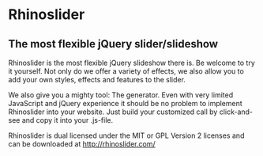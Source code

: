 # Rhinoslider
## The most flexible jQuery slider/slideshow

Rhinoslider is the most flexible jQuery slideshow there is. Be welcome to try it yourself. Not only do we offer a variety of effects, we also allow you to add your own styles, effects and features to the slider.

We also give you a mighty tool: The generator. Even with very limited JavaScript and jQuery experience it should be no problem to implement Rhinoslider into your website. Just build your customized call by click-and-see and copy it into your .js-file.

Rhinoslider is dual licensed under the MIT or GPL Version 2 licenses and can be downloaded at http://rhinoslider.com/